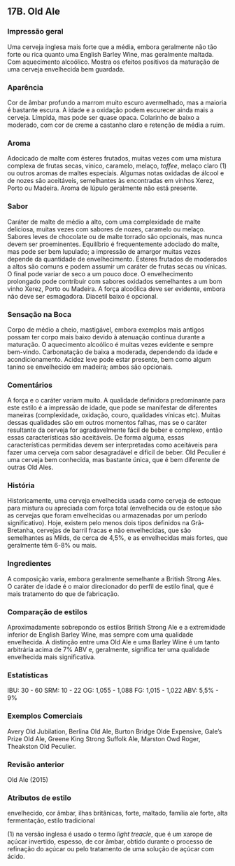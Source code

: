 ## 17B. Old Ale

### Impressão geral

Uma cerveja inglesa mais forte que a média, embora geralmente não tão forte ou rica quanto uma English Barley Wine, mas geralmente maltada. Com aquecimento alcoólico. Mostra os efeitos positivos da maturação de uma cerveja envelhecida bem guardada.

### Aparência

Cor de âmbar profundo a marrom muito escuro avermelhado, mas a maioria é bastante escura. A idade e a oxidação podem escurecer ainda mais a cerveja. Límpida, mas pode ser quase opaca. Colarinho de baixo a moderado, com cor de creme a castanho claro e retenção de média a ruim.

### Aroma

Adocicado de malte com ésteres frutados, muitas vezes com uma mistura complexa de frutas secas, vínico, caramelo, melaço, *toffee*, melaço claro (1) ou outros aromas de maltes especiais. Algumas notas oxidadas de álcool e de nozes são aceitáveis, semelhantes às encontradas em vinhos Xerez, Porto ou Madeira. Aroma de lúpulo geralmente não está presente.

### Sabor

Caráter de malte de médio a alto, com uma complexidade de malte deliciosa, muitas vezes com sabores de nozes, caramelo ou melaço. Sabores leves de chocolate ou de malte torrado são opcionais, mas nunca devem ser proeminentes. Equilíbrio é frequentemente adociado do malte, mas pode ser bem lupulado; a impressão de amargor muitas vezes depende da quantidade de envelhecimento. Ésteres frutados de moderados a altos são comuns e podem assumir um caráter de frutas secas ou vínicas. O final pode variar de seco a um pouco doce. O envelhecimento prolongado pode contribuir com sabores oxidados semelhantes a um bom vinho Xerez, Porto ou Madeira. A força alcoólica deve ser evidente, embora não deve ser esmagadora. Diacetil baixo é opcional.

### Sensação na Boca

Corpo de médio a cheio, mastigável, embora exemplos mais antigos possam ter corpo mais baixo devido à atenuação contínua durante a maturação. O aquecimento alcoólico é muitas vezes evidente e sempre bem-vindo. Carbonatação de baixa a moderada, dependendo da idade e acondicionamento. Acidez leve pode estar presente, bem como algum tanino se envelhecido em madeira; ambos são opcionais.

### Comentários

A força e o caráter variam muito. A qualidade definidora predominante para este estilo é a impressão de idade, que pode se manifestar de diferentes maneiras (complexidade, oxidação, couro, qualidades vínicas etc). Muitas dessas qualidades são em outros momentos falhas, mas se o caráter resultante da cerveja for agradavelmente fácil de beber e complexo, então essas características são aceitáveis. De forma alguma, essas características permitidas devem ser interpretadas como aceitáveis para fazer uma cerveja com sabor desagradável e difícil de beber. Old Peculier é uma cerveja bem conhecida, mas bastante única, que é bem diferente de outras Old Ales.

### História

Historicamente, uma cerveja envelhecida usada como cerveja de estoque para mistura ou apreciada com força total (envelhecida ou de estoque são as cervejas que foram envelhecidas ou armazenadas por um período significativo). Hoje, existem pelo menos dois tipos definidos na Grã-Bretanha, cervejas de barril fracas e não envelhecidas, que são semelhantes as Milds, de cerca de 4,5%, e as envelhecidas mais fortes, que geralmente têm 6-8% ou mais.

### Ingredientes

A composição varia, embora geralmente semelhante a British Strong Ales. O caráter de idade é o maior direcionador do perfil de estilo final, que é mais tratamento do que de fabricação.

### Comparação de estilos

Aproximadamente sobrepondo os estilos British Strong Ale e a extremidade inferior de English Barley Wine, mas sempre com uma qualidade envelhecida. A distinção entre uma Old Ale e uma Barley Wine é um tanto arbitrária acima de 7% ABV e, geralmente, significa ter uma qualidade envelhecida mais significativa.

### Estatísticas

IBU: 30 - 60
SRM: 10 - 22
OG: 1,055 - 1,088
FG: 1,015 - 1,022
ABV: 5,5% - 9%

### Exemplos Comerciais

Avery Old Jubilation, Berlina Old Ale, Burton Bridge Olde Expensive, Gale’s Prize Old Ale, Greene King Strong Suffolk Ale, Marston Owd Roger, Theakston Old Peculier.

### Revisão anterior

Old Ale (2015)

### Atributos de estilo

envelhecido, cor âmbar, ilhas britânicas, forte, maltado, família ale forte, alta fermentação, estilo tradicional

(1) na versão inglesa é usado o termo *light treacle*, que é um xarope de açúcar invertido, espesso, de cor âmbar, obtido durante o processo de refinação do açúcar ou pelo tratamento de uma solução de açúcar com ácido.
